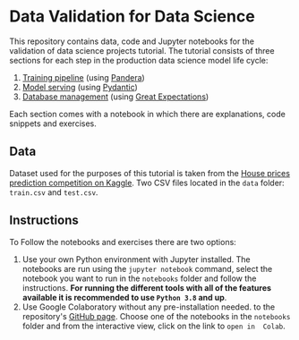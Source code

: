 # Data Validation for Data Science

This repository contains data, code and Jupyter notebooks for the validation of data science 
projects tutorial. The tutorial consists of three sections for each step in the 
production data science model life cycle:
1. [Training pipeline](notebooks/training_pipeline_data_validation.ipynb) (using [Pandera](https://pandera.readthedocs.io/en/stable/))
2. [Model serving](notebooks/model_serving_data_validation.ipynb) (using [Pydantic](https://pydantic-docs.helpmanual.io/))
3. [Database management](notebooks/database_management_data_validation.ipynb) (using [Great Expectations](https://great-expectations.readthedocs.io/en/latest/))

Each section comes with a notebook in which there are explanations, code snippets and 
exercises.

## Data

Dataset used for the purposes of this tutorial is taken from the [House prices 
prediction competition on Kaggle](https://www.kaggle.com/competitions/home-data-for-ml-course/data). 
Two CSV files located in the `data` folder: `train.csv` and `test.csv`.

## Instructions

To Follow the notebooks and exercises there are two options:
1. Use your own Python environment with Jupyter installed. The notebooks are run using 
the `jupyter notebook` command, select the notebook you want to run in the `notebooks` 
folder and follow the instructions. **For running the different tools with all of the 
features available it is recommended to use `Python 3.8` and up**.
2. Use Google Colaboratory without any pre-installation needed. to the repository's 
[GitHub page](https://github.com/NatanMish/data_validation). Choose one of the notebooks
in the `notebooks` folder and from the interactive view, click on the link to `open in 
Colab`.


